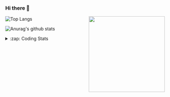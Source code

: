 ### Hi there 👋

<!--
**tao8687/tao8687** is a ✨ _special_ ✨ repository because its `README.md` (this file) appears on your GitHub profile.

Here are some ideas to get you started:

- 🔭 I’m currently working on ...
- 🌱 I’m currently learning ...
- 👯 I’m looking to collaborate on ...
- 🤔 I’m looking for help with ...
- 💬 Ask me about ...
- 📫 How to reach me: ...
- 😄 Pronouns: ...
- ⚡ Fun fact: ...
-->

<img align='right' src="https://media.giphy.com/media/M9gbBd9nbDrOTu1Mqx/giphy.gif" width="240">

  
![Top Langs](https://github-readme-stats.vercel.app/api/top-langs/?username=tao8687&layout=compact&title_color=23238E&text_color=A67D3D)

![Anurag's github stats](https://github-readme-stats.vercel.app/api?username=tao8687&show_icons=true&&text_color=A67D3D&title_color=23238E&show_icons=false&count_private=true&hide=stars)

<details>
  <summary>:zap: Coding Stats</summary>
  <br>
    
<!--START_SECTION:waka-->

```txt
From: 25 July 2025 - To: 01 August 2025

C++        3 hrs 45 mins   ███████████▓░░░░░░░░░░░░░   46.78 %
XML        2 hrs 32 mins   ████████░░░░░░░░░░░░░░░░░   31.70 %
Markdown   41 mins         ██░░░░░░░░░░░░░░░░░░░░░░░   08.57 %
C          29 mins         █▓░░░░░░░░░░░░░░░░░░░░░░░   06.21 %
INI        17 mins         █░░░░░░░░░░░░░░░░░░░░░░░░   03.68 %
```

<!--END_SECTION:waka-->
</details>
